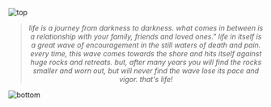 ![top](https://github.com/user-attachments/assets/c0ff87ae-14a3-4edd-a449-ee6e0e2f73f5)

<!-- quote-start -->
<div align="center">

> *life is a journey from darkness to darkness. what comes in between is a relationship with your family, friends and loved ones." life in itself is a great wave of encouragement in the still waters of death and pain. every time, this wave comes towards the shore and hits itself against huge rocks and retreats. but, after many years you will find the rocks smaller and worn out, but will never find the wave lose its pace and vigor. that's life!*

</div>
<!-- quote-end -->


![bottom](https://github.com/user-attachments/assets/bf2cc040-2664-4cf3-8aaa-9d397c8a8f5c)
